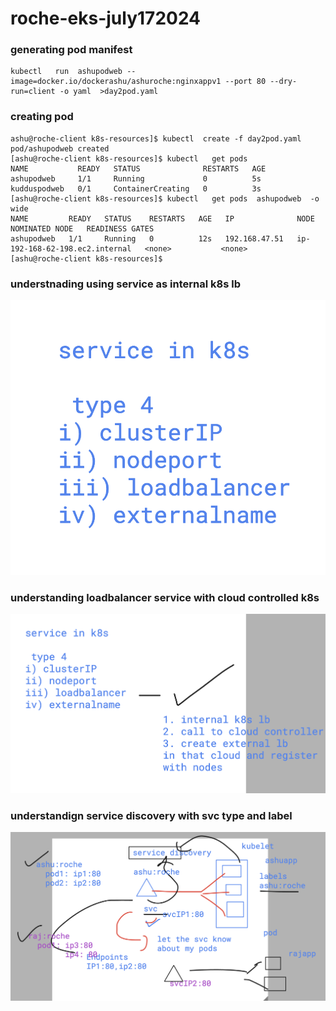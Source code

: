 # roche-eks-july172024

### generating pod manifest 

```
kubectl   run  ashupodweb --image=docker.io/dockerashu/ashuroche:nginxappv1 --port 80 --dry-run=client -o yaml  >day2pod.yaml 
```

### creating pod 

```
ashu@roche-client k8s-resources]$ kubectl  create -f day2pod.yaml 
pod/ashupodweb created
[ashu@roche-client k8s-resources]$ kubectl   get pods
NAME           READY   STATUS              RESTARTS   AGE
ashupodweb     1/1     Running             0          5s
kudduspodweb   0/1     ContainerCreating   0          3s
[ashu@roche-client k8s-resources]$ kubectl   get pods  ashupodweb  -o wide
NAME         READY   STATUS    RESTARTS   AGE   IP              NODE                             NOMINATED NODE   READINESS GATES
ashupodweb   1/1     Running   0          12s   192.168.47.51   ip-192-168-62-198.ec2.internal   <none>           <none>
[ashu@roche-client k8s-resources]$ 
```

### understnading using service as internal k8s lb 

<img src="svc1.png">

### understanding loadbalancer service with cloud  controlled k8s 

<img src="lb1.png">

### understandign service discovery with svc type and label

<img src="svc2.png">



